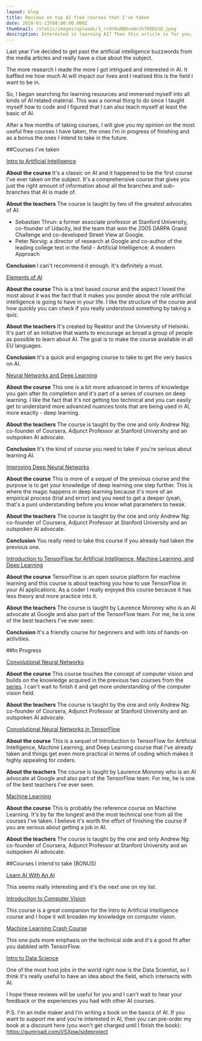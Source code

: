 ```yaml
---
layout: blog
title: Reviews on top AI free courses that I've taken
date: 2020-01-13T08:00:00.000Z
thumbnail: /static/images/uploads/1_rrdn9aNBOceWrJh70ODUJQ.jpeg
description: Interested in learning AI? Then this article is for you.
---
```

Last year I've decided to get past the artificial intelligence buzzwords from the media articles and really have a clue about the subject. 

The more research I made the more I got intrigued and interested in AI. It baffled me how much AI will impact our lives and I realised this is the field I want to be in. 

So, I began searching for learning resources and immersed myself into all kinds of AI related material. This was a normal thing to do since I taught myself how to code and I figured that I can also teach myself at least the basic of AI.

After a few months of taking courses, I will give you my opinion on the most useful free courses I have taken, the ones I'm in progress of finishing and as a bonus the ones I intend to take in the future.

##Courses I've taken

[Intro to Artificial Intelligence](https://classroom.udacity.com/courses/cs271)

**About the course**
It's a classic on AI and it happened to be the first course I've ever taken on the subject. It's a comprehensive course that gives you just the right amount of information about all the branches and sub-branches that AI is made of. 

**About the teachers** 
The course is taught by two of the greatest advocates of AI:
- Sebastian Thrun: a former associate professor at Stanford University, co-founder of Udacity, led the team that won the 2005 DARPA Grand Challenge and co-developed Street View at Google.
- Peter Norvig: a director of research at Google and co-author of the leading college text in the field - Artificial Intelligence: A modern Approach

**Conclusion**
I can't recommend it enough. It's definitely a must.

[Elements of AI](https://course.elementsofai.com/)

**About the course**
This is a text based course and the aspect I loved the most about it was the fact that it makes you ponder about the role artificial intelligence is going to have in your life. I like the structure of the course and how quickly you can check if you really understood something by taking a quiz.

**About the teachers** 
It's created by Reaktor and the University of Helsinki. It's part of an initiative that wants to encourage as broad a group of people as possible to learn about AI. The goal is to make the course available in all EU languages.

**Conclusion**
It's a quick and engaging course to take to get the very basics on AI.

[Neural Networks and Deep Learning](https://www.coursera.org/learn/neural-networks-deep-learning?specialization=deep-learning)

**About the course**
This one is a bit more advanced in terms of knowledge you gain after its completion and it's part of a series of courses on deep learning. I like the fact that it's not getting too technical and you can easily get to understand more advanced nuances tools that are being used in AI, more exactly - deep learning.

**About the teachers** 
The course is taught by the one and only Andrew Ng: co-founder of Coursera, Adjunct Professor at Stanford University and an outspoken AI advocate.

**Conclusion**
It's the kind of course you need to take if you're serious about learning AI.

[Improving Deep Neural Networks](https://www.coursera.org/learn/deep-neural-network?specialization=deep-learning)

**About the course**
This is more of a sequel of the previous course and the purpose is to get your knowledge of deep learning one step further. This is where the magic happens in deep learning because it's more of an empirical process (trial and error) and you need to get a deeper (yeah, that's a pun) understanding before you know what parameters to tweak.

**About the teachers** 
The course is taught by the one and only Andrew Ng: co-founder of Coursera, Adjunct Professor at Stanford University and an outspoken AI advocate.

**Conclusion**
You really need to take this course if you already had taken the previous one.

[Introduction to TensorFlow for Artificial Intelligence, Machine Learning, and Deep Learning](https://www.coursera.org/learn/introduction-tensorflow)

**About the course**
TensorFlow is an open source platform for machine learning and this course is about teaching you how to use TensorFlow in your AI applications. As a coder I really enjoyed this course because it has less theory and more practice into it.

**About the teachers** 
The course is taught by Laurence Moroney who is an AI advocate at Google and also part of the TensorFlow team. For me, he is one of the best teachers I've ever seen.

**Conclusion**
It's a friendly course for beginners and with lots of hands-on activities.

##In Progress

[Convolutional Neural Networks](https://www.coursera.org/learn/convolutional-neural-networks?specialization=deep-learning)

**About the course**
This course touches the concept of computer vision and builds on the knowledge acquired in the previous two courses from the [series](https://www.coursera.org/specializations/deep-learning). I can't wait to finish it and get more understanding of the computer vision field.

**About the teachers** 
The course is taught by the one and only Andrew Ng: co-founder of Coursera, Adjunct Professor at Stanford University and an outspoken AI advocate.

[Convolutional Neural Networks in TensorFlow](https://www.coursera.org/learn/convolutional-neural-networks-tensorflow)

**About the course**
This is a sequel of Introduction to TensorFlow for Artificial Intelligence, Machine Learning, and Deep Learning course that I've already taken and things get even more practical in terms of coding which makes it highly appealing for coders.

**About the teachers** 
The course is taught by Laurence Moroney who is an AI advocate at Google and also part of the TensorFlow team. For me, he is one of the best teachers I've ever seen.

[Machine Learning](https://www.coursera.org/learn/machine-learning)

**About the course**
This is probably the reference course on Machine Learning. It's by far the longest and the most technical one from all the courses I've taken. I believe it's worth the effort of finishing the course if you are serious about getting a job in AI.

**About the teachers** 
The course is taught by the one and only Andrew Ng: co-founder of Coursera, Adjunct Professor at Stanford University and an outspoken AI advocate.

##Courses I intend to take (BONUS)

[Learn AI With An AI](https://korbit.ai/machinelearning)

This seems really interesting and it's the next one on my list. 

[Introduction to Computer Vision](https://classroom.udacity.com/courses/ud810)

This course is a great companion for the Intro to Artificial Intelligence course and I hope it will broaden my knowledge on computer vision. 

[Machine Learning Crash Course](https://developers.google.com/machine-learning/crash-course/)

This one puts more emphasis on the technical side and it's a good fit after you dabbled with TensorFlow.

[Intro to Data Science](https://www.udacity.com/course/intro-to-data-science--ud359)

One of the most host jobs in the world right now is the Data Scientist, so I think it's really useful to have an idea about the field, which intersects with AI.

I hope these reviews will be useful for you and I can't wait to hear your feedback or the experiences you had with other AI courses.


P.S. I'm an indie maker and I'm writing a book on the basics of AI. If you want to support me and you're interested in AI, then you can pre-order my book at a discount here (you won't get charged until I finish the book): https://gumroad.com/l/SXpw/sideproject
